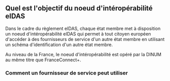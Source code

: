 

## Quel est l'objectif du noeud d'intéropérabilité eIDAS

Dans le cadre du règlement eIDAS, chaque état membre met à disposition un noeud d'intéropérabilité eIDAS qui permet à tout citoyen européen d'accéder à des fournisseurs de service d'un autre état membre en utilisant un schéma d'identification d'un autre état membre. 

Au niveau de la France, le noeud d'intéropérabilité est opéré par la DINUM au même titre que FranceConnect+. 

### Comment un fournisseur de service peut utiliser 
 
